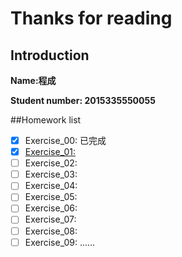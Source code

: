 # Thanks for reading 

## Introduction
**Name:程成**

**Student number: 2015335550055**

##Homework list
- [x] Exercise_00: 已完成
- [x] [Exercise_01: ](https://github.com/maihuadexiaonanhai/computationalphysics_N2015335550055/blob/master/Exercise_01/Homework_1.md)
- [ ] Exercise_02: 
- [ ] Exercise_03: 
- [ ] Exercise_04: 
- [ ] Exercise_05: 
- [ ] Exercise_06: 
- [ ] Exercise_07: 
- [ ] Exercise_08: 
- [ ] Exercise_09: 
 ......
